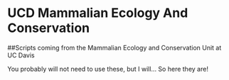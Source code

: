 # UCD Mammalian Ecology And Conservation
##Scripts coming from the Mammalian Ecology and Conservation Unit at UC Davis

You probably will not need to use these, but I will... So here they are!

